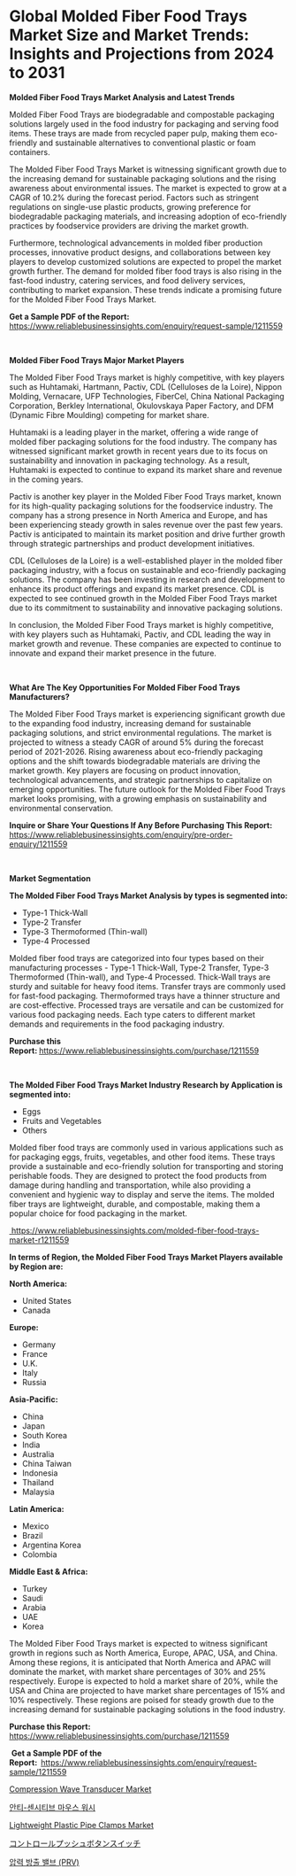 <p><h1>Global Molded Fiber Food Trays Market Size and Market Trends: Insights and Projections from 2024 to 2031</h1></p><p><strong>Molded Fiber Food Trays Market Analysis and Latest Trends</strong></p>
<p><p>Molded Fiber Food Trays are biodegradable and compostable packaging solutions largely used in the food industry for packaging and serving food items. These trays are made from recycled paper pulp, making them eco-friendly and sustainable alternatives to conventional plastic or foam containers.</p><p>The Molded Fiber Food Trays Market is witnessing significant growth due to the increasing demand for sustainable packaging solutions and the rising awareness about environmental issues. The market is expected to grow at a CAGR of 10.2% during the forecast period. Factors such as stringent regulations on single-use plastic products, growing preference for biodegradable packaging materials, and increasing adoption of eco-friendly practices by foodservice providers are driving the market growth.</p><p>Furthermore, technological advancements in molded fiber production processes, innovative product designs, and collaborations between key players to develop customized solutions are expected to propel the market growth further. The demand for molded fiber food trays is also rising in the fast-food industry, catering services, and food delivery services, contributing to market expansion. These trends indicate a promising future for the Molded Fiber Food Trays Market.</p></p>
<p><strong>Get a Sample PDF of the Report:&nbsp;</strong> <a href="https://www.reliablebusinessinsights.com/enquiry/request-sample/1211559">https://www.reliablebusinessinsights.com/enquiry/request-sample/1211559</a></p>
<p>&nbsp;</p>
<p><strong>Molded Fiber Food Trays Major Market Players</strong></p>
<p><p>The Molded Fiber Food Trays market is highly competitive, with key players such as Huhtamaki, Hartmann, Pactiv, CDL (Celluloses de la Loire), Nippon Molding, Vernacare, UFP Technologies, FiberCel, China National Packaging Corporation, Berkley International, Okulovskaya Paper Factory, and DFM (Dynamic Fibre Moulding) competing for market share. </p><p>Huhtamaki is a leading player in the market, offering a wide range of molded fiber packaging solutions for the food industry. The company has witnessed significant market growth in recent years due to its focus on sustainability and innovation in packaging technology. As a result, Huhtamaki is expected to continue to expand its market share and revenue in the coming years.</p><p>Pactiv is another key player in the Molded Fiber Food Trays market, known for its high-quality packaging solutions for the foodservice industry. The company has a strong presence in North America and Europe, and has been experiencing steady growth in sales revenue over the past few years. Pactiv is anticipated to maintain its market position and drive further growth through strategic partnerships and product development initiatives.</p><p>CDL (Celluloses de la Loire) is a well-established player in the molded fiber packaging industry, with a focus on sustainable and eco-friendly packaging solutions. The company has been investing in research and development to enhance its product offerings and expand its market presence. CDL is expected to see continued growth in the Molded Fiber Food Trays market due to its commitment to sustainability and innovative packaging solutions.</p><p>In conclusion, the Molded Fiber Food Trays market is highly competitive, with key players such as Huhtamaki, Pactiv, and CDL leading the way in market growth and revenue. These companies are expected to continue to innovate and expand their market presence in the future.</p></p>
<p>&nbsp;</p>
<p><strong>What Are The Key Opportunities For Molded Fiber Food Trays Manufacturers?</strong></p>
<p><p>The Molded Fiber Food Trays market is experiencing significant growth due to the expanding food industry, increasing demand for sustainable packaging solutions, and strict environmental regulations. The market is projected to witness a steady CAGR of around 5% during the forecast period of 2021-2026. Rising awareness about eco-friendly packaging options and the shift towards biodegradable materials are driving the market growth. Key players are focusing on product innovation, technological advancements, and strategic partnerships to capitalize on emerging opportunities. The future outlook for the Molded Fiber Food Trays market looks promising, with a growing emphasis on sustainability and environmental conservation.</p></p>
<p><strong>Inquire or Share Your Questions If Any Before Purchasing This Report:</strong> <a href="https://www.reliablebusinessinsights.com/enquiry/pre-order-enquiry/1211559">https://www.reliablebusinessinsights.com/enquiry/pre-order-enquiry/1211559</a></p>
<p>&nbsp;</p>
<p><strong>Market Segmentation</strong></p>
<p><strong>The Molded Fiber Food Trays Market Analysis by types is segmented into:</strong></p>
<p><ul><li>Type-1 Thick-Wall</li><li>Type-2 Transfer</li><li>Type-3 Thermoformed (Thin-wall)</li><li>Type-4 Processed</li></ul></p>
<p><p>Molded fiber food trays are categorized into four types based on their manufacturing processes - Type-1 Thick-Wall, Type-2 Transfer, Type-3 Thermoformed (Thin-wall), and Type-4 Processed. Thick-Wall trays are sturdy and suitable for heavy food items. Transfer trays are commonly used for fast-food packaging. Thermoformed trays have a thinner structure and are cost-effective. Processed trays are versatile and can be customized for various food packaging needs. Each type caters to different market demands and requirements in the food packaging industry.</p></p>
<p><strong>Purchase this Report:&nbsp;</strong><a href="https://www.reliablebusinessinsights.com/purchase/1211559">https://www.reliablebusinessinsights.com/purchase/1211559</a></p>
<p>&nbsp;</p>
<p><strong>The Molded Fiber Food Trays Market Industry Research by Application is segmented into:</strong></p>
<p><ul><li>Eggs</li><li>Fruits and Vegetables</li><li>Others</li></ul></p>
<p><p>Molded fiber food trays are commonly used in various applications such as for packaging eggs, fruits, vegetables, and other food items. These trays provide a sustainable and eco-friendly solution for transporting and storing perishable foods. They are designed to protect the food products from damage during handling and transportation, while also providing a convenient and hygienic way to display and serve the items. The molded fiber trays are lightweight, durable, and compostable, making them a popular choice for food packaging in the market.</p></p>
<p><a href="https://www.reliablebusinessinsights.com/molded-fiber-food-trays-market-r1211559">&nbsp;https://www.reliablebusinessinsights.com/molded-fiber-food-trays-market-r1211559</a></p>
<p><strong>In terms of Region, the Molded Fiber Food Trays Market Players available by Region are:</strong></p>
<p>
    <p> <strong> North America: </strong>
        <ul>
            <li>United States</li>
            <li>Canada</li>
        </ul>
        </p> 
    <p> <strong> Europe: </strong>
        <ul>
            <li>Germany</li>
            <li>France</li>
            <li>U.K.</li>
            <li>Italy</li>
            <li>Russia</li>
        </ul>
        </p> 
    <p> <strong> Asia-Pacific: </strong>
        <ul>
            <li>China</li>
            <li>Japan</li>
            <li>South Korea</li>
            <li>India</li>
            <li>Australia</li>
            <li>China Taiwan</li>
            <li>Indonesia</li>
            <li>Thailand</li>
            <li>Malaysia</li>
        </ul>
        </p> 
    <p> <strong> Latin America: </strong>
        <ul>
            <li>Mexico</li>
            <li>Brazil</li>
            <li>Argentina Korea</li>
            <li>Colombia</li>
        </ul>
        </p> 
    <p> <strong> Middle East & Africa: </strong>
        <ul>
            <li>Turkey</li>
            <li>Saudi</li>
            <li>Arabia</li>
            <li>UAE</li>
            <li>Korea</li>
        </ul>
    </p>
    </p>
<p><p>The Molded Fiber Food Trays market is expected to witness significant growth in regions such as North America, Europe, APAC, USA, and China. Among these regions, it is anticipated that North America and APAC will dominate the market, with market share percentages of 30% and 25% respectively. Europe is expected to hold a market share of 20%, while the USA and China are projected to have market share percentages of 15% and 10% respectively. These regions are poised for steady growth due to the increasing demand for sustainable packaging solutions in the food industry.</p></p>
<p><strong>Purchase this Report: </strong><a href="https://www.reliablebusinessinsights.com/purchase/1211559">https://www.reliablebusinessinsights.com/purchase/1211559</a></p>
<p>&nbsp;<strong>Get a Sample PDF of the Report:&nbsp;&nbsp;</strong><a href="https://www.reliablebusinessinsights.com/enquiry/request-sample/1211559">https://www.reliablebusinessinsights.com/enquiry/request-sample/1211559</a></p>
<p><strong></strong></p>
<p><p><a href="https://issuu.com/reportprime-2/docs/compression-wave-transducer-market-size-2030.pptx">Compression Wave Transducer Market</a></p><p><a href="https://github.com/romeshmittrochakma11/Market-Research-Report-List-1/blob/main/302001794964.md">안티-센시티브 마우스 워시</a></p><p><a href="https://github.com/KeeganBarrows2023/Market-Research-Report-List-1/blob/main/lightweight-plastic-pipe-clamps-market.md">Lightweight Plastic Pipe Clamps Market</a></p><p><a href="https://github.com/cbigkbh02719/Market-Research-Report-List-2/blob/main/6472491101413.md">コントロールプッシュボタンスイッチ</a></p><p><a href="https://github.com/langcat852024/Market-Research-Report-List-1/blob/main/381322494965.md">압력 방출 밸브 (PRV)</a></p></p>